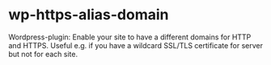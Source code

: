 wp-https-alias-domain
=====================

Wordpress-plugin: Enable your site to have a different domains for HTTP and HTTPS. Useful e.g. if you have a wildcard SSL/TLS certificate for server but not for each site.
